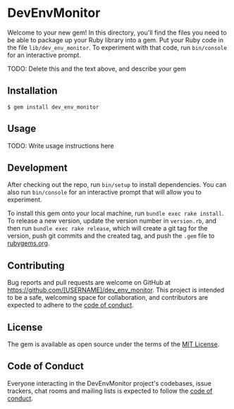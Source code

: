 # DevEnvMonitor

Welcome to your new gem! In this directory, you'll find the files you need to be able to package up your Ruby library into a gem. Put your Ruby code in the file `lib/dev_env_monitor`. To experiment with that code, run `bin/console` for an interactive prompt.

TODO: Delete this and the text above, and describe your gem

## Installation

    $ gem install dev_env_monitor

## Usage

TODO: Write usage instructions here

## Development

After checking out the repo, run `bin/setup` to install dependencies. You can also run `bin/console` for an interactive prompt that will allow you to experiment.

To install this gem onto your local machine, run `bundle exec rake install`. To release a new version, update the version number in `version.rb`, and then run `bundle exec rake release`, which will create a git tag for the version, push git commits and the created tag, and push the `.gem` file to [rubygems.org](https://rubygems.org).

## Contributing

Bug reports and pull requests are welcome on GitHub at https://github.com/[USERNAME]/dev_env_monitor. This project is intended to be a safe, welcoming space for collaboration, and contributors are expected to adhere to the [code of conduct](https://github.com/[USERNAME]/dev_env_monitor/blob/master/CODE_OF_CONDUCT.md).

## License

The gem is available as open source under the terms of the [MIT License](https://opensource.org/licenses/MIT).

## Code of Conduct

Everyone interacting in the DevEnvMonitor project's codebases, issue trackers, chat rooms and mailing lists is expected to follow the [code of conduct](https://github.com/[USERNAME]/dev_env_monitor/blob/master/CODE_OF_CONDUCT.md).
